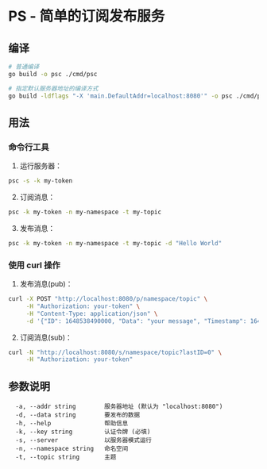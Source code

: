 # PS - 简单的订阅发布服务

## 编译

```bash
# 普通编译
go build -o psc ./cmd/psc

# 指定默认服务器地址的编译方式
go build -ldflags "-X 'main.DefaultAddr=localhost:8080'" -o psc ./cmd/psc
```

## 用法

### 命令行工具

1. 运行服务器：

```bash
psc -s -k my-token
```

2. 订阅消息：

```bash
psc -k my-token -n my-namespace -t my-topic
```

3. 发布消息：

```bash
psc -k my-token -n my-namespace -t my-topic -d "Hello World"
```

### 使用 curl 操作

1. 发布消息(pub)：

```bash
curl -X POST "http://localhost:8080/p/namespace/topic" \
     -H "Authorization: your-token" \
     -H "Content-Type: application/json" \
     -d '{"ID": 1648538490000, "Data": "your message", "Timestamp": 1648538490}'
```

2. 订阅消息(sub)：

```bash
curl -N "http://localhost:8080/s/namespace/topic?lastID=0" \
     -H "Authorization: your-token"
```

## 参数说明

```
  -a, --addr string        服务器地址 (默认为 "localhost:8080")
  -d, --data string        要发布的数据
  -h, --help               帮助信息
  -k, --key string         认证令牌 (必填)
  -s, --server             以服务器模式运行
  -n, --namespace string   命名空间
  -t, --topic string       主题
```
